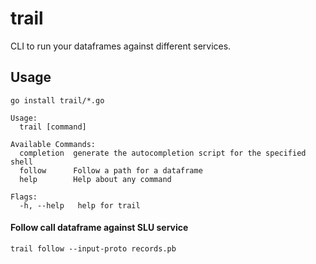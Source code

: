 # trail

CLI to run your dataframes against different services.

## Usage

```
go install trail/*.go
```

```
Usage:
  trail [command]

Available Commands:
  completion  generate the autocompletion script for the specified shell
  follow      Follow a path for a dataframe
  help        Help about any command

Flags:
  -h, --help   help for trail
```

#### Follow call dataframe against SLU service

```
trail follow --input-proto records.pb
```
